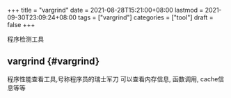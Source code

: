 +++
title = "vargrind"
date = 2021-08-28T15:21:00+08:00
lastmod = 2021-09-30T23:09:24+08:00
tags = ["vargrind"]
categories = ["tool"]
draft = false
+++

程序检测工具

<!--more-->


## vargrind {#vargrind}

程序性能查看工具,号称程序员的瑞士军刀
可以查看内存信息, 函数调用, cache信息等等